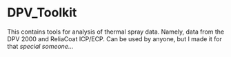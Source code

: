 # DPV_Toolkit
This contains tools for analysis of thermal spray data. Namely, data from the DPV 2000 and ReliaCoat ICP/ECP. Can be used by anyone, but I made it for that *special someone...*
